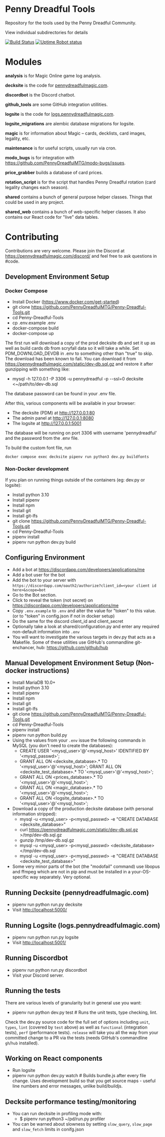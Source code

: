 # Penny Dreadful Tools

Repository for the tools used by the Penny Dreadful Community.

View individual subdirectories for details

[![Build Status](https://travis-ci.org/PennyDreadfulMTG/Penny-Dreadful-Tools.svg?branch=master)](https://travis-ci.org/PennyDreadfulMTG/Penny-Dreadful-Tools)
[![Uptime Robot status](https://img.shields.io/uptimerobot/status/m778417564-ebc98d54a784806de06fee4d.svg)](https://status.pennydreadfulmagic.com)

# Modules

**analysis** is for Magic Online game log analysis.

**decksite** is the code for [pennydreadfulmagic.com](https://pennydreadfulmagic.com/).

**discordbot** is the Discord chatbot.

**github_tools** are some GitHub integration utillities.

**logsite** is the code for [logs.pennydreadfulmagic.com](https://logs.pennydreadfulmagic.com/).

**logsite_migrations** are alembic database migrations for logsite.

**magic** is for information about Magic – cards, decklists, card images, legality, etc.

**maintenance** is for useful scripts, usually run via cron.

**modo_bugs** is for integration with <https://github.com/PennyDreadfulMTG/modo-bugs/issues>.

**price_grabber** builds a database of card prices.

**rotation_script** is for the script that handles Penny Dreadful rotation (card legality changes each season).

**shared** contains a bunch of general purpose helper classes. Things that could be used in any project.

**shared_web** contains a bunch of web-specific helper classes. It also contains our React code for "live" data tables.

# Contributing

Contributions are very welcome. Please join the Discord at <https://pennydreadfulmagic.com/discord/> and feel free to ask questions in #code.

## Development Environment Setup

### Docker Compose

- Install Docker (https://www.docker.com/get-started)
- git clone <https://github.com/PennyDreadfulMTG/Penny-Dreadful-Tools.git>
- cd Penny-Dreadful-Tools
- cp .env.example .env
- docker-compose build
- docker-compose up

The first run will download a copy of the prod decksite db and set it up as well as build cards db from scryfall data so it will take a while. Set PDM_DOWNLOAD_DEVDB in .env to something other than "true" to skip. The download has been known to fail. You can download it from <https://pennydreadfulmagic.com/static/dev-db.sql.gz> and restore it after gunzipping with something like:

-  mysql -h 127.0.0.1 -P 3306 -u pennydreadful -p --ssl=0  decksite <~/path/to/dev-db.sql

The database password can be found in your .env file.

After this, various components will be available in your browser:

- The decksite (PDM) at <http://127.0.0.1:80>
- The admin panel at <http://127.0.0.1:8080>
- The logsite at <http://127.0.0.1:5001>

The database will be running on port 3306 with username 'pennydreadful' and the password from the .env file.

To build the custom font file, run
```
docker compose exec decksite pipenv run python3 dev.py buildfonts
```

### Non-Docker development

If you plan on running things outside of the containers (eg: dev.py or logsite):

- Install python 3.10
- Install pipenv
- Install npm
- Install git
- Install git-lfs
- git clone <https://github.com/PennyDreadfulMTG/Penny-Dreadful-Tools.git>
- cd Penny-Dreadful-Tools
- pipenv install
- pipenv run python dev.py build

## Configuring Environment

- Add a bot at <https://discordapp.com/developers/applications/me>
- Add a bot user for the bot
- Add the bot to your server with `https://discordapp.com/oauth2/authorize?client_id=<your client id here>&scope=bot`
- Go to the Bot section.
- Click to reveal the token (not secret) on <https://discordapp.com/developers/applications/me>
- Copy `.env.example` to `.env` and alter the value for "token" to this value. (or to "token" in config.json if not in docker setup)
- Do the same for the discord client_id and client_secret
- Optionally take a look at shared/configuration.py and enter any required non-default information into `.env`
- You will want to investigate the various targets in dev.py that acts as a Makefile. Some of these utilities use GitHub's commandline git-enchancer, hub: <https://github.com/github/hub>

## Manual Development Environment Setup (Non-docker instructions)

- Install MariaDB 10.0+
- Install python 3.10
- Install pipenv
- Install npm
- Install git
- Install git-lfs
- git clone <https://github.com/PennyDreadfulMTG/Penny-Dreadful-Tools.git>
- cd Penny-Dreadful-Tools
- pipenv install
- pipenv run python build.py
- Using the values from your `.env` issue the following commands in MySQL (you don't need to create the databases):
  - CREATE USER '<mysql_user>'@'<mysql_host>' IDENTIFIED BY '<mysql_passwd>';
  - GRANT ALL ON <decksite_database>.* TO '<mysql_user>'@'<mysql_host>';
    GRANT ALL ON <decksite_test_database>.* TO '<mysql_user>'@'<mysql_host>';
  - GRANT ALL ON <prices_database>.* TO '<mysql_user>'@'<mysql_host>';
  - GRANT ALL ON <magic_database>.* TO '<mysql_user>'@'<mysql_host>';
  - GRANT ALL ON <logsite_database>.* TO '<mysql_user>'@'<mysql_host>';
- Download a copy of the production decksite database (with personal information stripped):
  - mysql -u <mysql_user> -p<mysql_passwd> -e "CREATE DATABASE <decksite_database>"
  - curl <https://pennydreadfulmagic.com/static/dev-db.sql.gz> >/tmp/dev-db.sql.gz
  - gunzip /tmp/dev-db.sql.gz
  - mysql -u <mysql_user> -p<mysql_passwd> <decksite_database> </tmp/dev-db.sql
  - mysql -u <mysql_user> -p<mysql_passwd> -e "CREATE DATABASE <decksite_test_database>"
- Some very minor parts of the bot (the "modofail" command) use libopus and ffmpeg which are not in pip and must be installed in a your-OS-specific way separately. Very optional.

## Running Decksite (pennydreadfulmagic.com)

- pipenv run python run.py decksite
- Visit <http://localhost:5000/>

## Running Logsite (logs.pennydreadfulmagic.com)

- pipenv run python run.py logsite
- Visit <http://localhost:5001/>

## Running Discordbot

- pipenv run python run.py discordbot
- Visit your Discord server.

## Running the tests

There are various levels of granularity but in general use you want:

- pipenv run python dev.py test # Runs the unit tests, type checking, lint.

Check the dev.py source code for the full set of options including `unit`, `types`, `lint` (covered by `test` above) as well as `functional` (integration tests), `perf` (performance tests). `release` will take you all the way from your committed change to a PR via the tests (needs GitHub's commandline `gh`/`hub` installed).

## Working on React components

- Run logsite
- pipenv run python dev.py watch # Builds bundle.js after every file change. Uses development build so that you get source maps - useful line numbers and error messages, unlike build/buildjs.

## Decksite performance testing/monitoring

- You can run decksite in profiling mode with:
    - $ pipenv run python3 ~/pd/run.py profiler
- You can be warned about slowness by setting `slow_query`, `slow_page` and `slow_fetch` limits in conifg.json
